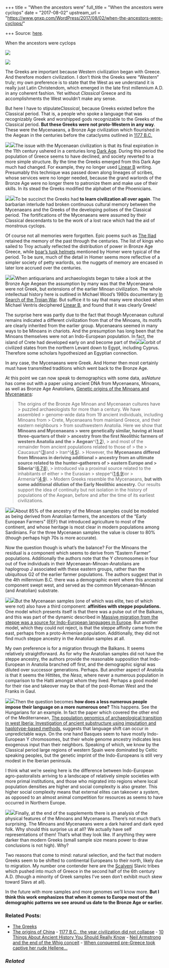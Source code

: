 +++
title = "When the ancestors were"
full_title = "When the ancestors were cyclops"
date = "2017-08-02"
upstream_url = "https://www.gnxp.com/WordPress/2017/08/02/when-the-ancestors-were-cyclops/"

+++
Source: [here](https://www.gnxp.com/WordPress/2017/08/02/when-the-ancestors-were-cyclops/).

When the ancestors were cyclops

  

![](https://i0.wp.com/www.gnxp.com/WordPress/wp-content/uploads/2017/08/trojanwar.jpeg?resize=188%2C268)

![](https://i0.wp.com/www.gnxp.com/WordPress/wp-content/uploads/2017/08/trojanwar.jpeg?resize=188%2C268)

The Greeks are important because Western civilization began with Greece. And therefore modern civilization. I don’t think the Greeks were “Western” truly; my own preference is to state that the West as we understand it is really just Latin Christendom, which emerged in the late first millennium A.D. in any coherent fashion. Yet without *Classical* Greece and its accomplishments the West wouldn’t make any sense.

But here I have to stipulate*Classical*, because Greeks existed before the Classical period. That is, a people who spoke a language that was recognizably Greek and worshipped gods recognizable to the Greeks of the Classical period. **But these Greeks were not proto-Western in any way**. These were the Mycenaeans, a Bronze Age civilization which flourished in the Aegean in the centuries before the cataclysms outlined in [1177 B.C.](https://www.amazon.com/exec/obidos/ASIN/B013VPYYGQ/geneexpressio-20)

[![](https://i0.wp.com/www.gnxp.com/WordPress/wp-content/uploads/2017/08/illiadhomer.jpeg?resize=166%2C256)![](https://i0.wp.com/www.gnxp.com/WordPress/wp-content/uploads/2017/08/illiadhomer.jpeg?resize=166%2C256)](https://www.amazon.com/exec/obidos/ASIN/B00U1R6RRC/geneexpressio-20)The issue with the Mycenaean civilization is that its final expiration in the 11th century ushered in a centuries long [Dark Age](https://en.wikipedia.org/wiki/Greek_Dark_Ages#Fall_of_Mycenaeans). During this period the population of Greece seems to have declined, and society reverted to a more simple structure. By the time the Greeks emerged from this Dark Age much had changed. For example, they no longer used [Linear B](https://en.wikipedia.org/wiki/Linear_B) writing. Presumably this technique was passed down along lineages of scribes, whose services were no longer needed, because the grand warlords of the Bronze Age were no longer there to patronize them and make use of their skills. In its stead the Greeks modified the alphabet of the Phoenicians.

[![](https://i0.wp.com/www.gnxp.com/WordPress/wp-content/uploads/2017/08/mycenaecitdael.jpg?resize=200%2C162)![](https://i0.wp.com/www.gnxp.com/WordPress/wp-content/uploads/2017/08/mycenaecitdael.jpg?resize=200%2C162)](https://i0.wp.com/www.gnxp.com/WordPress/wp-content/uploads/2017/08/mycenaecitdael.jpg)To be succinct the Greeks had **to learn civilization all over again**. The barbarian interlude had broken continuous cultural memory between the Mycenaeans and the Greeks of the developing polises of the Classical period. The fortifications of the Mycenaeans were assumed by their Classical descendants to be the work of a lost race which had the aid of monstrous cyclops.

Of course not all memories were forgotten. Epic poems such as [The Iliad](https://www.amazon.com/exec/obidos/ASIN/B00U1R6RRC/geneexpressio-20) retained the memory of the past through the centuries. The list of kings who sailed to Troy actually reflected the distribution of power in Bronze Age Greece, while [boar’s tusk helmets](https://en.wikipedia.org/wiki/Boar%27s_tusk_helmet) mentioned by Homer were typical of the period. To be sure, much of the detail in Homer seems more reflective of a simpler society of petty warlords, so the nuggets of memory are encased in later lore accrued over the centuries.

[![](https://i0.wp.com/www.gnxp.com/WordPress/wp-content/uploads/2017/08/minoan.jpeg?resize=276%2C182)![](https://i0.wp.com/www.gnxp.com/WordPress/wp-content/uploads/2017/08/minoan.jpeg?resize=276%2C182)](https://i0.wp.com/www.gnxp.com/WordPress/wp-content/uploads/2017/08/minoan.jpeg)When antiquarians and archaeologists began to take a look at the Bronze Age Aegean the assumption by many was that the Mycenaeans were not Greek, but extensions of the earlier Minoan civilization. The whole intellectual history here is outlined in Michael Wood’s 1980s documentary [In Search of the Trojan War](https://www.amazon.com/exec/obidos/ASIN/B0001KL5BW/geneexpressio-20). But suffice it to say that many were shocked when Michael Ventris deciphered [Linear B](https://en.wikipedia.org/wiki/Michael_Ventris#Decipherment), and found that it was clearly Greek!

The surprise here was partly due to the fact that though Mycenaean cultural remains indicated a different civilization from that of the Minoans, its motifs are clearly inherited from the earlier group. Mycenaeans seemed in many ways to be Minoans in chariots. And the presumption has long been that the Minoans themselves were not an Indo-European population. In fact, the island of Crete had developed early on and become part of the[![](https://i0.wp.com/www.gnxp.com/WordPress/wp-content/uploads/2017/08/minoans.jpeg?resize=183%2C275)![](https://i0.wp.com/www.gnxp.com/WordPress/wp-content/uploads/2017/08/minoans.jpeg?resize=183%2C275)](https://www.amazon.com/exec/obidos/ASIN/B000FA61ZI/geneexpressio-20)orbit of civilized states from the northern Levant down to Egypt, including Cyprus. Therefore some scholars hypothesized an Egyptian connection.

In any case, the Mycenaeans were Greek. And Homer then most certainly must have transmitted traditions which went back to the Bronze Age.

At this point we can now speak to demographics with some data, as*Nature* has come out with a paper using ancient DNA from Mycenaeans, Minoans, as well as Bronze Age Anatolians, [Genetic origins of the Minoans and Mycenaeans](https://www.nature.com/articles/nature23310.epdf?author_access_token=E4JxhmOKVE0Zk7xCXmpm99RgN0jAjWel9jnR3ZoTv0OwLzzqUmCLV4d2G6bjGa7kiPBb7TTVpAsutKGfIQRMrq8WVAMpP-SfGerriklOb5-JK4PQu2o4hKeBf7fel4E9):

> The origins of the Bronze Age Minoan and Mycenaean cultures have > puzzled archaeologists for more than a century. We have assembled > genome-wide data from 19 ancient individuals, including Minoans from > Crete, Mycenaeans from mainland Greece, and their eastern neighbours > from southwestern Anatolia. Here we show that **Minoans and Mycenaeans > were genetically similar, having at least three-quarters of their > ancestry from the first Neolithic farmers of western Anatolia and the > Aegean**^([1](http://www.nature.com/nature/journal/vaop/ncurrent/full/nature23310.html#ref1 "Mathieson, I. et al. Genome-wide patterns of selection in 230 ancient Eurasians. Nature 528, 499–503 (2015)"),[2](http://www.nature.com/nature/journal/vaop/ncurrent/full/nature23310.html#ref2 "Hofmanová, Z. et al. Early farmers from across Europe directly descended from Neolithic Aegeans. Proc. Natl Acad. Sci. USA 113, 6886–6891 (2016)")), > and most of the remainder from ancient populations related to those of > the > Caucasus^([3](http://www.nature.com/nature/journal/vaop/ncurrent/full/nature23310.html#ref3 "Jones, E. R. et al. Upper Palaeolithic genomes reveal deep roots of modern Eurasians. Nat. Commun. 6, 8912 (2015)"))and > Iran^([4](http://www.nature.com/nature/journal/vaop/ncurrent/full/nature23310.html#ref4 "Lazaridis, I. et al. Genomic insights into the origin of farming in the ancient Near East. Nature 536, 419–424 (2016)"),[5](http://www.nature.com/nature/journal/vaop/ncurrent/full/nature23310.html#ref5 "Broushaki, F. et al. Early Neolithic genomes from the eastern Fertile Crescent. Science 353, 499–503 (2016)")). > However, the **Mycenaeans differed from Minoans in deriving additional > ancestry from an ultimate source related to the hunter–gatherers of > eastern Europe and > Siberia**^([6](http://www.nature.com/nature/journal/vaop/ncurrent/full/nature23310.html#ref6 "Haak, W. et al. Massive migration from the steppe was a source for Indo-European languages in Europe. Nature 522, 207–211 (2015)"),[7](http://www.nature.com/nature/journal/vaop/ncurrent/full/nature23310.html#ref7 "Raghavan, M. et al. Upper Palaeolithic Siberian genome reveals dual ancestry of Native Americans. Nature 505, 87–91 (2014)"),[8](http://www.nature.com/nature/journal/vaop/ncurrent/full/nature23310.html#ref8 "Fu, Q. et al. The genetic history of Ice Age Europe. Nature 534, 200–205 (2016)")), > introduced via a proximal source related to the inhabitants of either > the Eurasian > steppe^([1](http://www.nature.com/nature/journal/vaop/ncurrent/full/nature23310.html#ref1 "Mathieson, I. et al. Genome-wide patterns of selection in 230 ancient Eurasians. Nature 528, 499–503 (2015)"),[6](http://www.nature.com/nature/journal/vaop/ncurrent/full/nature23310.html#ref6 "Haak, W. et al. Massive migration from the steppe was a source for Indo-European languages in Europe. Nature 522, 207–211 (2015)"),[9](http://www.nature.com/nature/journal/vaop/ncurrent/full/nature23310.html#ref9 "Allentoft, M. E. et al. Population genomics of Bronze Age Eurasia. Nature 522, 167–172 (2015)"))or > Armenia^([4](http://www.nature.com/nature/journal/vaop/ncurrent/full/nature23310.html#ref4 "Lazaridis, I. et al. Genomic insights into the origin of farming in the ancient Near East. Nature 536, 419–424 (2016)"),[9](http://www.nature.com/nature/journal/vaop/ncurrent/full/nature23310.html#ref9 "Allentoft, M. E. et al. Population genomics of Bronze Age Eurasia. Nature 522, 167–172 (2015)")). > Modern Greeks resemble the Mycenaeans, **but with some additional dilution of the Early Neolithic ancestry.** Our results support the idea of continuity but not isolation in the history of populations of the Aegean, before and after the time of its earliest civilizations.

[![](https://i0.wp.com/www.gnxp.com/WordPress/wp-content/uploads/2017/08/1177.jpeg?resize=182%2C277)![](https://i0.wp.com/www.gnxp.com/WordPress/wp-content/uploads/2017/08/1177.jpeg?resize=182%2C277)](https://www.amazon.com/exec/obidos/ASIN/B013VPYYGQ/geneexpressio-20)About 85% of the ancestry of the Minoan samples could be modeled as being derived from Anatolian farmers, the ancestors of the “Early European Farmers” (EEF) that introduced agriculture to most of the continent, and whose heritage is most clear in modern populations among Sardinians. For the three Mycenaean samples the value is closer to 80% (though perhaps high 70s is more accurate).

Now the question though is what’s the balance? For the Minoans the residual is a component which seems to derive from “Eastern Farmer” populations. Additionally the authors note that the Y chromosomes in four out of five individuals in their Mycenaean-Minoan-Anatolians are haplogroup J associated with these eastern groups, rather than the ubiquitous G2 of the earlier farmer populations. The authors suggest that in the 4th millennium B.C. there was a demographic event where this ancestral component swept west, and served as the common Mycenaean-Minoan (and Anatolian) substrate.

[![](https://i0.wp.com/www.gnxp.com/WordPress/wp-content/uploads/2017/08/horse_wheel_language.jpeg?resize=217%2C233)![](https://i0.wp.com/www.gnxp.com/WordPress/wp-content/uploads/2017/08/horse_wheel_language.jpeg?resize=217%2C233)](https://www.amazon.com/exec/obidos/ASIN/B003TSEL1Y/geneexpressio-20)But the Mycenaean samples (one of which was elite, two of which were not) also have a third component: **affinities with steppe populations.** One model which presents itself is that there was a pulse out of the Balkans, and this was part of the dynamic described in [Massive migration from the steppe was a source for Indo-European languages in Europe](https://www.nature.com/nature/journal/v522/n7555/full/nature14317.html). But another model, which they could not reject, is that the steppe affinity came from the east, perhaps from a proto-Armenian population. Additionally, they did not find much steppe ancestry in the Anatolian samples at all.

My own preference is for a migration through the Balkans. It seems relatively straightforward. As for why the Anatolian samples did not have the steppe ancestry, the authors provide the reasonable supposition that Indo-European in Anatolia branched off first, and the demographic signal was diluted over successor generations. Perhaps. But another aspect of Anatolia is that it seems the Hittites, the *Nesa*, where never a numerous population in comparison to the Hatti amongst whom they lived. Perhaps a good model for their rise and takeover may be that of the post-Roman West and the Franks in Gaul.

[![](https://i0.wp.com/www.gnxp.com/WordPress/wp-content/uploads/2017/08/introductingancientgreeks.jpeg?resize=186%2C272)![](https://i0.wp.com/www.gnxp.com/WordPress/wp-content/uploads/2017/08/introductingancientgreeks.jpeg?resize=186%2C272)](https://www.amazon.com/exec/obidos/ASIN/B00FQUDTKW/geneexpressio-20)Then the question becomes **how does a less numerous people impose their language on a more numerous one?** This happens. See the Hungarians for an example. In fact the paper which covered the other end of the Mediterranean, [The population genomics of archaeological transition in west Iberia: Investigation of ancient substructure using imputation and haplotype-based methods](http://journals.plos.org/plosgenetics/article?id=10.1371/journal.pgen.1006852), suggests that language shift can occur in unpredictable ways. On the one hand Basques seem to have mostly Indo-European Y chromosomes, but their whole genome ancestry indicates less exogenous input than their neighbors. Speaking of which, we know by the Classical period large regions of western Spain were dominated by Celtic speaking peoples, but
the genetic imprint of the Indo-Europeans is still very modest in the Iberian peninsula.

I think what we’re seeing here is the difference between Indo-European agro-pastoralists arriving to a landscape of relatively simple societies with more primal institutions, and those who migrated into regions where local population densities are higher and social complexity is also greater. This higher social complexity means that external elites can takeover a *system*, as opposed to an almost animal competition for resources as seems to have occurred in Northern Europe.

[![](https://i0.wp.com/www.gnxp.com/WordPress/wp-content/uploads/2017/08/Mycenaean-women.jpg?resize=400%2C157)![](https://i0.wp.com/www.gnxp.com/WordPress/wp-content/uploads/2017/08/Mycenaean-women.jpg?resize=400%2C157)](https://i0.wp.com/www.gnxp.com/WordPress/wp-content/uploads/2017/08/Mycenaean-women.jpg)Finally, at the end of the supplements there is an analysis of the physical features of the Minoans and Mycenaeans. There’s not much that’s surprising. The Minoans and Mycenaeans were a dark haired and dark eyed folk. Why should this surprise us at all? We actually have self representations of them! That’s what they look like. If anything they were darker than modern Greeks (small sample size means power to draw conclusions is not high). Why?

Two reasons that come to mind: natural selection, and the fact that modern Greeks seem to be shifted to continental Europeans to their north, likely due to migration. My number one contender here are the [Scalveni](https://en.wikipedia.org/wiki/Sclaveni) Slavic tribes which pushed into much of Greece in the second half of the 6th century A.D. (though a minority of Greek samples I’ve seen don’t exhibit much skew toward Slavs at all).

In the future with more samples and more genomes we’ll know more. **But I think this work emphasizes that when it comes to Europe most of the demographic patterns we see around us date to the Bronze Age or earlier.**

### Related Posts:

- [The Greeks](https://www.gnxp.com/WordPress/2007/03/18/the-greeks/)
- [The origins of
  China](https://www.gnxp.com/WordPress/2009/08/23/the-origins-of-china/) - [1177 B.C., the year civilization did not
  collapse](https://www.gnxp.com/WordPress/2014/06/07/1177-b-c-the-year-civilization-did-not-collapse/) - [10 Things About Ancient History You Should Really
  Know](https://www.gnxp.com/WordPress/2017/04/20/10-things-about-really-ancient-history-you-should-know/) - [Neil Armstrong and the end of the Whig
  conceit](https://www.gnxp.com/WordPress/2012/08/25/neil-armstrong-and-the-end-of-the-whig-conceit/) - [When conquered pre-Greece took captive her rude
  Hellene…](https://www.gnxp.com/WordPress/2017/05/11/when-conquered-greece-took-captive-her-rude-conqueror/)

### *Related*

[](https://www.addtoany.com/add_to/facebook?linkurl=https%3A%2F%2Fwww.gnxp.com%2FWordPress%2F2017%2F08%2F02%2Fwhen-the-ancestors-were-cyclops%2F&linkname=When%20the%20ancestors%20were%20cyclops "Facebook")[](https://www.addtoany.com/add_to/twitter?linkurl=https%3A%2F%2Fwww.gnxp.com%2FWordPress%2F2017%2F08%2F02%2Fwhen-the-ancestors-were-cyclops%2F&linkname=When%20the%20ancestors%20were%20cyclops "Twitter")[](https://www.addtoany.com/add_to/email?linkurl=https%3A%2F%2Fwww.gnxp.com%2FWordPress%2F2017%2F08%2F02%2Fwhen-the-ancestors-were-cyclops%2F&linkname=When%20the%20ancestors%20were%20cyclops "Email")[](https://www.addtoany.com/share)
